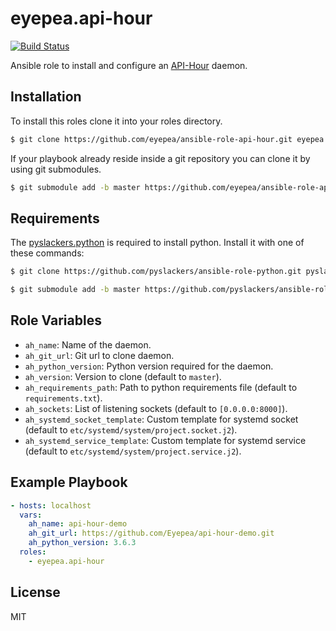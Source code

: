 eyepea.api-hour
========

[![Build Status](https://travis-ci.org/Eyepea/ansible-role-api-hour.svg?branch=master)](https://travis-ci.org/Eyepea/ansible-role-api-hour)

Ansible role to install and configure an [API-Hour](https://github.com/Eyepea/API-Hour) daemon.

Installation
------------

To install this roles clone it into your roles directory.

```bash
$ git clone https://github.com/eyepea/ansible-role-api-hour.git eyepea.api-hour
```

If your playbook already reside inside a git repository you can clone it by using git submodules.

```bash
$ git submodule add -b master https://github.com/eyepea/ansible-role-api-hour.git eyepea.api-hour
```

Requirements
------------

The [pyslackers.python](https://github.com/pyslackers/ansible-role-python) is required to install python. Install it 
with one of these commands:

```bash
$ git clone https://github.com/pyslackers/ansible-role-python.git pyslackers.python
```

```bash
$ git submodule add -b master https://github.com/pyslackers/ansible-role-python.git pyslackers.python
```

Role Variables
--------------

* `ah_name`: Name of the daemon.
* `ah_git_url`: Git url to clone daemon.
* `ah_python_version`: Python version required for the daemon.
* `ah_version`: Version to clone (default to `master`).
* `ah_requirements_path`: Path to python requirements file (default to `requirements.txt`).
* `ah_sockets`: List of listening sockets (default to `[0.0.0.0:8000]`).
* `ah_systemd_socket_template`: Custom template for systemd socket (default to `etc/systemd/system/project.socket.j2`).
* `ah_systemd_service_template`: Custom template for systemd service (default to `etc/systemd/system/project.service.j2`).

Example Playbook
----------------

```yml
- hosts: localhost
  vars:
    ah_name: api-hour-demo
    ah_git_url: https://github.com/Eyepea/api-hour-demo.git
    ah_python_version: 3.6.3
  roles:
    - eyepea.api-hour
```

License
-------

MIT
